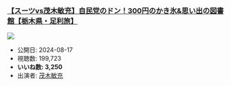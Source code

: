### [【スーツvs茂木敏充】自民党のドン！300円のかき氷&思い出の図書館【栃木県・足利旅】](https://www.youtube.com/watch?v=F-V7zJExTPE)
[![](https://img.youtube.com/vi/F-V7zJExTPE/sddefault.jpg)](https://www.youtube.com/watch?v=F-V7zJExTPE)
-   公開日: 2024-08-17
-   視聴数: 199,723
-   **いいね数: 3,250**
-   出演者: [茂木敏充](/rehacq_fan/people/茂木敏充 "wikilink")
